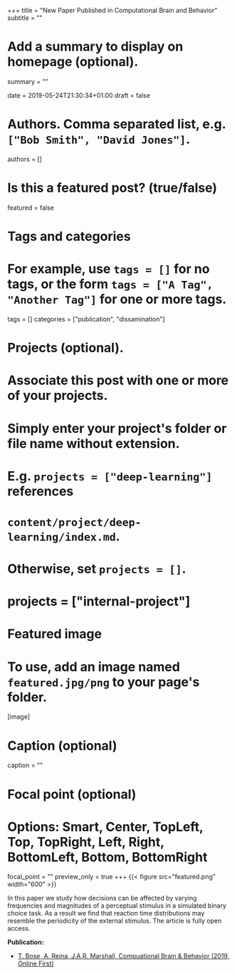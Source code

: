 +++
title = "New Paper Published in Computational Brain and Behavior"
subtitle = ""

# Add a summary to display on homepage (optional).
summary = ""

date = 2019-05-24T21:30:34+01:00
draft = false

# Authors. Comma separated list, e.g. `["Bob Smith", "David Jones"]`.
authors = []

# Is this a featured post? (true/false)
featured = false

# Tags and categories
# For example, use `tags = []` for no tags, or the form `tags = ["A Tag", "Another Tag"]` for one or more tags.
tags = []
categories = ["publication", "dissamination"]

# Projects (optional).
#   Associate this post with one or more of your projects.
#   Simply enter your project's folder or file name without extension.
#   E.g. `projects = ["deep-learning"]` references 
#   `content/project/deep-learning/index.md`.
#   Otherwise, set `projects = []`.
# projects = ["internal-project"]

# Featured image
# To use, add an image named `featured.jpg/png` to your page's folder. 
[image]
  # Caption (optional)
  caption = ""

  # Focal point (optional)
  # Options: Smart, Center, TopLeft, Top, TopRight, Left, Right, BottomLeft, Bottom, BottomRight
  focal_point = ""
  preview_only = true
+++
{{< figure src="featured.png" width="600" >}}

In this paper we study how decisions can be affected by varying frequencies and magnitudes of a perceptual stimulus in a simulated binary choice task. As a result we find that reaction time distributions may resemble the periodicity of the external stimulus. The article is fully open access.

**Publication:**

- [T. Bose, A. Reina, J.A.R. Marshall, Compuational Brain & Behavior (2019, Online First)](/publication/frequency-sensitivity/)
